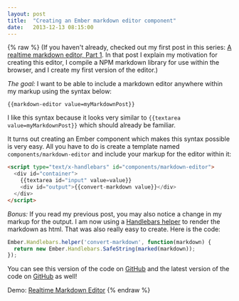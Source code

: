 ```yaml
---
layout: post
title:  "Creating an Ember markdown editor component"
date:   2013-12-13 08:15:00
---
```

{% raw %}
(If you haven't already, checked out my first post in this series: [A realtime markdown editor, Part 1](http://www.jimmylauzau.com/blog/2013/12/10/a-realtime-markdown-editor-part-1/). In that post I explain my motivation for creating this editor, I compile a NPM markdown library for use within the browser, and I create my first version of the editor.)

_The goal:_ I want to be able to include a markdown editor anywhere within my markup using the syntax below:

```
{{markdown-editor value=myMarkdownPost}}
```

I like this syntax because it looks very similar to `{{textarea value=myMarkdownPost}}` which should already be familiar.

It turns out creating an Ember component which makes this syntax possible is very easy. All you have to do is create a template named `components/markdown-editor` and include your markup for the editor within it:

```html
<script type="text/x-handlebars" id="components/markdown-editor">
  <div id="container">
    {{textarea id="input" value=value}}
    <div id="output">{{convert-markdown value}}</div>
  </div>
</script>
```

_Bonus:_ If you read my previous post, you may also notice a change in my markup for the output. I am now using a [Handlebars helper](http://emberjs.com/guides/templates/writing-helpers/) to render the markdown as html. That was also really easy to create. Here is the code:

```js
Ember.Handlebars.helper('convert-markdown', function(markdown) {
  return new Ember.Handlebars.SafeString(marked(markdown));
});
```

You can see this version of the code on [GitHub](https://github.com/jimmay5469/EmberMarkdownParser/blob/eb38f7c0f854b32f75dd91bfb9f959ace71a9c8c/index.html) and the latest version of the code on [GitHub](https://github.com/jimmay5469/EmberMarkdownParser) as well!

Demo: [Realtime Markdown Editor](/markdown-editor/)
{% endraw %}
